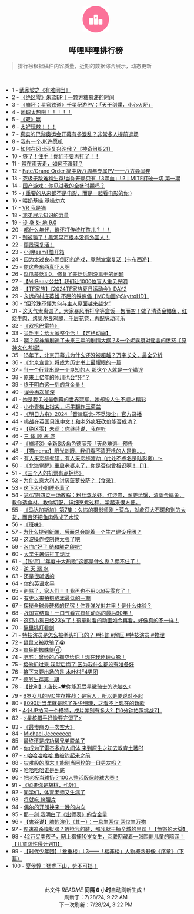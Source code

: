 <div align="center">
    <img src="./assets/icon_rank.png" alt="logo" />
    <h2>哔哩哔哩排行榜</h>
</div>

> 排行榜根据稿件内容质量，近期的数据综合展示，动态更新

<br />

<ul><li><span>1 - <a href=https://www.bilibili.com/BV1AE421w7wr>武家坡之《有难同当》</a></span></li><li><span>2 - <a href=https://www.bilibili.com/BV1Zf421q7Ro>《绝区零》朱鸢EP丨一颗方糖悬滞的时间</a></span></li><li><span>3 - <a href=https://www.bilibili.com/BV1xi421a7mg>《崩坏：星穹铁道》千星纪游PV：「天干剑燥，小心火炉」</a></span></li><li><span>4 - <a href=https://www.bilibili.com/BV1cm42137aZ>地球太热啦！！！！！</a></span></li><li><span>5 - <a href=https://www.bilibili.com/BV1hT42167gk>《双》赢</a></span></li><li><span>6 - <a href=https://www.bilibili.com/BV1Wn4y1f7Nx>太好玩辣！！！</a></span></li><li><span>7 - <a href=https://www.bilibili.com/BV1kW42197Rz>真实的巴黎奥运会开幕有多混乱？非常多人提前退场</a></span></li><li><span>8 - <a href=https://www.bilibili.com/BV1LT421r7DL>我有一个JK许愿机</a></span></li><li><span>9 - <a href=https://www.bilibili.com/BV11Z421T7GC>如何在冈比亚复兴沙俄？【神奇组织21】</a></span></li><li><span>10 - <a href=https://www.bilibili.com/BV1Wb421J7Nt>够了！住手！你们不要再打了！！</a></span></li><li><span>11 - <a href=https://www.bilibili.com/BV1ZT42167nx>常在雨天走，如何不湿鞋？</a></span></li><li><span>12 - <a href=https://www.bilibili.com/BV1Gf421B7EG>Fate/Grand Order 简中版八周年专属PV——八方异闻卷</a></span></li><li><span>13 - <a href=https://www.bilibili.com/BV1VU411S7Sy>究极无敌难狗生存!当你开局只有「3滴血」!!?丨MITE打破一切 第一期</a></span></li><li><span>14 - <a href=https://www.bilibili.com/BV1qE421w7wX>国产游戏：你见过我的全盛时期吗？</a></span></li><li><span>15 - <a href=https://www.bilibili.com/BV1Mi421a7Qu>( 重要的从来都不是电影，而是一起看电影的你 )</a></span></li><li><span>16 - <a href=https://www.bilibili.com/BV1pw4m1k7eG>喂奶基操 基操勿六</a></span></li><li><span>17 - <a href=https://www.bilibili.com/BV1Br421M7p9>VR 我是猫</a></span></li><li><span>18 - <a href=https://www.bilibili.com/BV1ei421h7Bp>我弟展示知识的力量</a></span></li><li><span>19 - <a href=https://www.bilibili.com/BV13z421i7fW>设 身 处 地 9.0</a></span></li><li><span>20 - <a href=https://www.bilibili.com/BV1bS42197eR>都什么年代，谁还打传统红孩儿？！！</a></span></li><li><span>21 - <a href=https://www.bilibili.com/BV1sr421M78i>别被骗了！黑河早市根本没有外国人！</a></span></li><li><span>22 - <a href=https://www.bilibili.com/BV15Z421K7h2>顾景琛复活！</a></span></li><li><span>23 - <a href=https://www.bilibili.com/BV1FZ421K74W>小潮teamT恤开箱</a></span></li><li><span>24 - <a href=https://www.bilibili.com/BV1ME4m1d7PQ>因为太过良心而倒闭的游戏，竟然堂堂复活【卡布西游】</a></span></li><li><span>25 - <a href=https://www.bilibili.com/BV14E4m1d78E>你这些东西真吓人啊</a></span></li><li><span>26 - <a href=https://www.bilibili.com/BV1Bi421679c>鸡爪蒙恬3.0，修复了蒙恬后期没事干的问题</a></span></li><li><span>27 - <a href=https://www.bilibili.com/BV1Ex4y147Gq>【MrBeast公益】我们让1000位盲人重见光明</a></span></li><li><span>28 - <a href=https://www.bilibili.com/BV1yr421M7GZ>【TF家族】《2024TF家族夏日运动会》DAY2</a></span></li><li><span>29 - <a href=https://www.bilibili.com/BV13E421A7aY>永远的村庄英雄 不屈的铁傀儡【MC动画@SkytroHD】</a></span></li><li><span>30 - <a href=https://www.bilibili.com/BV1eT421678p>“但珍珠不懂为何与主人见面越来越少”</a></span></li><li><span>31 - <a href=https://www.bilibili.com/BV11S421X7Nb>这天气太离谱了，大家暴风雨打伞等盒饭一售而空！做了清蒸金鲳鱼，红烧牛肉，烤奥尔良鸡腿，千层花卷，再配脉动可乐</a></span></li><li><span>32 - <a href=https://www.bilibili.com/BV1CM4m1y7ML>《双枪巴雷特》</a></span></li><li><span>33 - <a href=https://www.bilibili.com/BV1gW42197n7>呆毛王：给大家整个活！【定格动画】</a></span></li><li><span>34 - <a href=https://www.bilibili.com/BV1Rm421g7su>啊？原神编剧透了未来三年的剧情大纲？&一个妮露厨对谣言的愤怒【原神文化考据】</a></span></li><li><span>35 - <a href=https://www.bilibili.com/BV1DE4m1R7bj>16年了，北京开幕式为什么还没被超越？万字长文，最全分析</a></span></li><li><span>36 - <a href=https://www.bilibili.com/BV1Ci421h7w7>《北京宣言》将成为历史书上最耀眼的一篇</a></span></li><li><span>37 - <a href=https://www.bilibili.com/BV114421U7Tf>当一个行业出现一个良知的人 那这个人就是一个错误</a></span></li><li><span>38 - <a href=https://www.bilibili.com/BV18x4y1s7fj>原来上亿年的冰川也会“死”？</a></span></li><li><span>39 - <a href=https://www.bilibili.com/BV1Lr421K7Wy>终于明白这一刻的含金量！</a></span></li><li><span>40 - <a href=https://www.bilibili.com/BV1Fx4y1s7Zn>误会再次加深</a></span></li><li><span>41 - <a href=https://www.bilibili.com/BV1nU411S7S6>她是我见过最倒霉的世界冠军，她却说人生不顺才精彩</a></span></li><li><span>42 - <a href=https://www.bilibili.com/BV1Nx4y1s727>小小青梅上指尖，巧手翻作玉菊兰</a></span></li><li><span>43 - <a href=https://www.bilibili.com/BV1GM4m117mF>《明日方舟》2024「音律联觉-不觅浪尘」官方录播</a></span></li><li><span>44 - <a href=https://www.bilibili.com/BV1Ax4y147id>挑战在英国只说中文！和老外疯狂砍价能否成功？</a></span></li><li><span>45 - <a href=https://www.bilibili.com/BV1Rb421E7uu>【绝区零】朱鸢：你继续说，我在听</a></span></li><li><span>46 - <a href=https://www.bilibili.com/BV1bS421X7z8>三 体 顾 茅 庐</a></span></li><li><span>47 - <a href=https://www.bilibili.com/BV1Yr421M7T6>《崩坏3》全新S级角色德丽莎「天命难逃」预告</a></span></li><li><span>48 - <a href=https://www.bilibili.com/BV1vU411U7qf>【猫meme】阳光刺眼，我们看不清开枪的人是谁……</a></span></li><li><span>49 - <a href=https://www.bilibili.com/BV14W42197pV>有人来恋综考研，有人来恋综渡劫（此处不点名是陆影帝）～</a></span></li><li><span>50 - <a href=https://www.bilibili.com/BV1Fz421i7bR>《北海觉醒》重启老婆来了，你是否似曾相识啊！【1】</a></span></li><li><span>51 - <a href=https://www.bilibili.com/BV1YE4m1R7Cz>《三个人的机票有点拥挤》</a></span></li><li><span>52 - <a href=https://www.bilibili.com/BV1b142187cU>为什么意大利人讨厌菠萝披萨？【食录】</a></span></li><li><span>53 - <a href=https://www.bilibili.com/BV1KE4m197NP>这下大小姐睡不着了</a></span></li><li><span>54 - <a href=https://www.bilibili.com/BV1JE4m1d7Nw>第47期四菜一汤教程：粉丝蒸龙虾，红烧肉，葱姜炝蟹，清蒸金鲳鱼，教你选食材，教你切配，详细烹煮过程，学起来很方便。</a></span></li><li><span>55 - <a href=https://www.bilibili.com/BV13b421J7cK>《马达加斯加》第7集：久违的摄影师刚上荒岛，就收获大石斑和别的大货，而且还把鱼肉做成了水饺</a></span></li><li><span>56 - <a href=https://www.bilibili.com/BV1dZ421N7mS>《班味》</a></span></li><li><span>57 - <a href=https://www.bilibili.com/BV1C4421Z7qZ>为什么提到新疆，后面总会跟着一个生产建设兵团？</a></span></li><li><span>58 - <a href=https://www.bilibili.com/BV1dZ421T7vQ>这波操作控制也太强了吧</a></span></li><li><span>59 - <a href=https://www.bilibili.com/BV1yS421X7QB>水门:“好了 结和解之印吧”</a></span></li><li><span>60 - <a href=https://www.bilibili.com/BV1Bi421h7uW>大学生暑假打工现状</a></span></li><li><span>61 - <a href=https://www.bilibili.com/BV1AS42197Fs>【锐评】“年度十大热歌”这都是什么鬼？绷不住了！</a></span></li><li><span>62 - <a href=https://www.bilibili.com/BV1sr421K7Dv>逆 天 溺 水</a></span></li><li><span>63 - <a href=https://www.bilibili.com/BV1mZ421T7rd>还是很听话的</a></span></li><li><span>64 - <a href=https://www.bilibili.com/BV1dE4m1X7RG>你的英语水平</a></span></li><li><span>65 - <a href=https://www.bilibili.com/BV1Q142147Ja>别骂了，家人们！！我再也不用pdd买零食了！</a></span></li><li><span>66 - <a href=https://www.bilibili.com/BV1UT421k7KA>有史以来拍摄成本最低的一期</a></span></li><li><span>67 - <a href=https://www.bilibili.com/BV1HE4m1R75t>探秘全球最硬核的民宿！住导弹发射井里！是什么体验？</a></span></li><li><span>68 - <a href=https://www.bilibili.com/BV1wm42137dP>战国完结篇！一口气看完疯狂动荡的最后90年！</a></span></li><li><span>69 - <a href=https://www.bilibili.com/BV1Ef421i7nU>这只小狗已经23岁了！孩童时看的动画如今再看，好像真的不一样！</a></span></li><li><span>70 - <a href=https://www.bilibili.com/BV17Z8meeEXr>醉里挑灯看剑</a></span></li><li><span>71 - <a href=https://www.bilibili.com/BV1ky411e7Lc>特技演员是怎么被拳头打飞的？ #科普 #解压 #特技演员 #物理</a></span></li><li><span>72 - <a href=https://www.bilibili.com/BV19S421X7uP>鼠鼠又被欺骗了😭</a></span></li><li><span>73 - <a href=https://www.bilibili.com/BV154421S7zJ>疯狂的蜘蛛侠④</a></span></li><li><span>74 - <a href=https://www.bilibili.com/BV1dw4m1r7it>肥宅：曾经的心掏空给你！现在我还玩火影！</a></span></li><li><span>75 - <a href=https://www.bilibili.com/BV1Ez421B7PH>接他们过来 我就后悔了 因为我什么都没有准备好</a></span></li><li><span>76 - <a href=https://www.bilibili.com/BV1Uf421v7VW>接下来要出场的是 木叶村F4男团</a></span></li><li><span>77 - <a href=https://www.bilibili.com/BV11f421v79M>德爷生存第一期</a></span></li><li><span>78 - <a href=https://www.bilibili.com/BV1ey411i7YB>【比利】⚡店长~❤️你能忍受星徽骑士的洗脑么⚡</a></span></li><li><span>79 - <a href=https://www.bilibili.com/BV1VE4m1d7ff>6岁女儿的MC生存挑战：是家人，所以更要说对不起</a></span></li><li><span>80 - <a href=https://www.bilibili.com/BV1tz421B7P4>8090后当年就是吃了多少细糠，才看不上现在的新歌</a></span></li><li><span>81 - <a href=https://www.bilibili.com/BV1Ky411q7py>4个UP拍同一个模特，成片差别有多大?【10分钟拍照挑战7】</a></span></li><li><span>82 - <a href=https://www.bilibili.com/BV1Zw4m1r7xt>⚡星核猎手好像要完蛋了⚡</a></span></li><li><span>83 - <a href=https://www.bilibili.com/BV18M4m1y7ZZ>《最惨痛の一次空大》</a></span></li><li><span>84 - <a href=https://www.bilibili.com/BV1Yi421a7r8>Michael Jeeeeeeep</a></span></li><li><span>85 - <a href=https://www.bilibili.com/BV1tx4y1s741>最终还是成功帮兄弟脱单了</a></span></li><li><span>86 - <a href=https://www.bilibili.com/BV1Fm42137eH>你成为了雷杰多的人间体 来到原生之初去教育土著P1</a></span></li><li><span>87 - <a href=https://www.bilibili.com/BV132421Z7ci>- 哈哈哈哈哈 鱼被钓起来之前</a></span></li><li><span>88 - <a href=https://www.bilibili.com/BV1zH4y1c7c7>灾难般的周末！能别当阿梓的一日男友吗？</a></span></li><li><span>89 - <a href=https://www.bilibili.com/BV19142147du>哈哈哈哈谁是卧底</a></span></li><li><span>90 - <a href=https://www.bilibili.com/BV1ow4m1r7nn>把老板当球扔？100人整活版保龄球大赛！</a></span></li><li><span>91 - <a href=https://www.bilibili.com/BV1wS42197wF>《如果你是胡桃，也好》</a></span></li><li><span>92 - <a href=https://www.bilibili.com/BV1AE421w7Eq>同学们，体育老师又生病了</a></span></li><li><span>93 - <a href=https://www.bilibili.com/BV1Gf421B7oR>将就吃 烤腰片</a></span></li><li><span>94 - <a href=https://www.bilibili.com/BV1XE421w7CP>偶尔的开朗换来一晚的内向</a></span></li><li><span>95 - <a href=https://www.bilibili.com/BV1rw4m1k7VQ>那一刻 我明白了《出师表》的含金量</a></span></li><li><span>96 - <a href=https://www.bilibili.com/BV1Pf421B77b>【鬼谷说】肺的演化（其一）：一息生两仪 两仪生万物</a></span></li><li><span>97 - <a href=https://www.bilibili.com/BV1SM4m1y7zw>疾速追杀模拟器？敢抢我的鞋，那我就干掉全城的黑帮！【愤怒的大脚】</a></span></li><li><span>98 - <a href=https://www.bilibili.com/BV1FU411S7hi>42万买卖孩子，网上猎捕10岁女生，互联网藏着一张围剿儿童的暗网！【儿童防性侵计划11】</a></span></li><li><span>99 - <a href=https://www.bilibili.com/BV1GS42197cB>【时代少年团】「叁重楼」L3——「楼非楼」人物概念影像《序章》（下篇）</a></span></li><li><span>100 - <a href=https://www.bilibili.com/BV1c4421S7gB>夏侯惇：猛虎下山，势不可挡！</a></span></li></ul>

<br />

<p align=center>此文件 <i>README</i> <b>间隔 6 小时</b>自动刷新生成！<br>刷新于：7/28/24, 9:22 AM<br>下一次刷新：7/28/24, 3:22 PM</p>